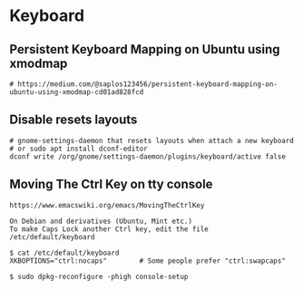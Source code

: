 Keyboard
========

## Persistent Keyboard Mapping on Ubuntu using xmodmap

    # https://medium.com/@saplos123456/persistent-keyboard-mapping-on-ubuntu-using-xmodmap-cd01ad828fcd

## Disable resets layouts

    # gnome-settings-daemon that resets layouts when attach a new keyboard
    # or sudo apt install dconf-editor
    dconf write /org/gnome/settings-daemon/plugins/keyboard/active false

## Moving The Ctrl Key on tty console

    https://www.emacswiki.org/emacs/MovingTheCtrlKey

    On Debian and derivatives (Ubuntu, Mint etc.)
    To make Caps Lock another Ctrl key, edit the file /etc/default/keyboard

    $ cat /etc/default/keyboard
    XKBOPTIONS="ctrl:nocaps"		# Some people prefer "ctrl:swapcaps"

    $ sudo dpkg-reconfigure -phigh console-setup

